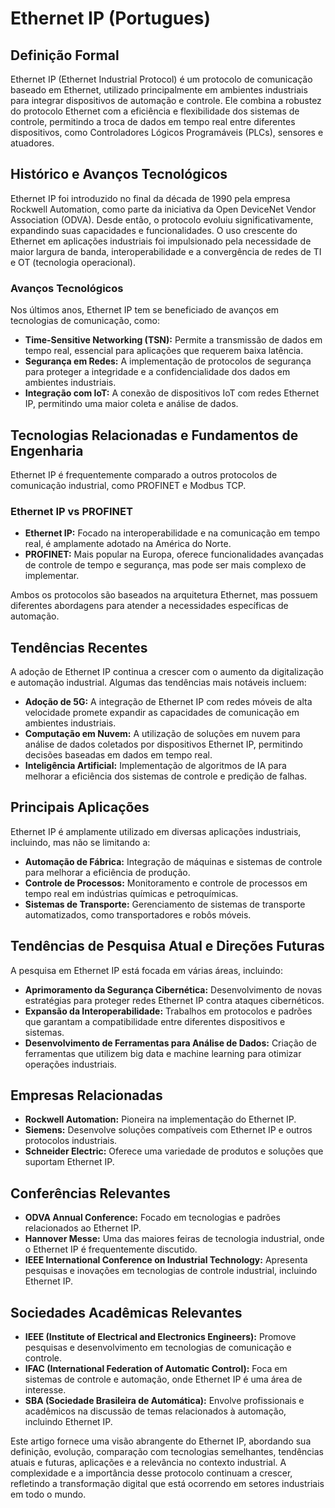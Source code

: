 # Ethernet IP (Portugues)

## Definição Formal

Ethernet IP (Ethernet Industrial Protocol) é um protocolo de comunicação baseado em Ethernet, utilizado principalmente em ambientes industriais para integrar dispositivos de automação e controle. Ele combina a robustez do protocolo Ethernet com a eficiência e flexibilidade dos sistemas de controle, permitindo a troca de dados em tempo real entre diferentes dispositivos, como Controladores Lógicos Programáveis (PLCs), sensores e atuadores.

## Histórico e Avanços Tecnológicos

Ethernet IP foi introduzido no final da década de 1990 pela empresa Rockwell Automation, como parte da iniciativa da Open DeviceNet Vendor Association (ODVA). Desde então, o protocolo evoluiu significativamente, expandindo suas capacidades e funcionalidades. O uso crescente do Ethernet em aplicações industriais foi impulsionado pela necessidade de maior largura de banda, interoperabilidade e a convergência de redes de TI e OT (tecnologia operacional).

### Avanços Tecnológicos

Nos últimos anos, Ethernet IP tem se beneficiado de avanços em tecnologias de comunicação, como:

- **Time-Sensitive Networking (TSN):** Permite a transmissão de dados em tempo real, essencial para aplicações que requerem baixa latência.
- **Segurança em Redes:** A implementação de protocolos de segurança para proteger a integridade e a confidencialidade dos dados em ambientes industriais.
- **Integração com IoT:** A conexão de dispositivos IoT com redes Ethernet IP, permitindo uma maior coleta e análise de dados.

## Tecnologias Relacionadas e Fundamentos de Engenharia

Ethernet IP é frequentemente comparado a outros protocolos de comunicação industrial, como PROFINET e Modbus TCP. 

### Ethernet IP vs PROFINET

- **Ethernet IP:** Focado na interoperabilidade e na comunicação em tempo real, é amplamente adotado na América do Norte.
- **PROFINET:** Mais popular na Europa, oferece funcionalidades avançadas de controle de tempo e segurança, mas pode ser mais complexo de implementar.

Ambos os protocolos são baseados na arquitetura Ethernet, mas possuem diferentes abordagens para atender a necessidades específicas de automação.

## Tendências Recentes

A adoção de Ethernet IP continua a crescer com o aumento da digitalização e automação industrial. Algumas das tendências mais notáveis incluem:

- **Adoção de 5G:** A integração de Ethernet IP com redes móveis de alta velocidade promete expandir as capacidades de comunicação em ambientes industriais.
- **Computação em Nuvem:** A utilização de soluções em nuvem para análise de dados coletados por dispositivos Ethernet IP, permitindo decisões baseadas em dados em tempo real.
- **Inteligência Artificial:** Implementação de algoritmos de IA para melhorar a eficiência dos sistemas de controle e predição de falhas.

## Principais Aplicações

Ethernet IP é amplamente utilizado em diversas aplicações industriais, incluindo, mas não se limitando a:

- **Automação de Fábrica:** Integração de máquinas e sistemas de controle para melhorar a eficiência de produção.
- **Controle de Processos:** Monitoramento e controle de processos em tempo real em indústrias químicas e petroquímicas.
- **Sistemas de Transporte:** Gerenciamento de sistemas de transporte automatizados, como transportadores e robôs móveis.

## Tendências de Pesquisa Atual e Direções Futuras

A pesquisa em Ethernet IP está focada em várias áreas, incluindo:

- **Aprimoramento da Segurança Cibernética:** Desenvolvimento de novas estratégias para proteger redes Ethernet IP contra ataques cibernéticos.
- **Expansão da Interoperabilidade:** Trabalhos em protocolos e padrões que garantam a compatibilidade entre diferentes dispositivos e sistemas.
- **Desenvolvimento de Ferramentas para Análise de Dados:** Criação de ferramentas que utilizem big data e machine learning para otimizar operações industriais.

## Empresas Relacionadas

- **Rockwell Automation:** Pioneira na implementação do Ethernet IP.
- **Siemens:** Desenvolve soluções compatíveis com Ethernet IP e outros protocolos industriais.
- **Schneider Electric:** Oferece uma variedade de produtos e soluções que suportam Ethernet IP.

## Conferências Relevantes

- **ODVA Annual Conference:** Focado em tecnologias e padrões relacionados ao Ethernet IP.
- **Hannover Messe:** Uma das maiores feiras de tecnologia industrial, onde o Ethernet IP é frequentemente discutido.
- **IEEE International Conference on Industrial Technology:** Apresenta pesquisas e inovações em tecnologias de controle industrial, incluindo Ethernet IP.

## Sociedades Acadêmicas Relevantes

- **IEEE (Institute of Electrical and Electronics Engineers):** Promove pesquisas e desenvolvimento em tecnologias de comunicação e controle.
- **IFAC (International Federation of Automatic Control):** Foca em sistemas de controle e automação, onde Ethernet IP é uma área de interesse.
- **SBA (Sociedade Brasileira de Automática):** Envolve profissionais e acadêmicos na discussão de temas relacionados à automação, incluindo Ethernet IP.

Este artigo fornece uma visão abrangente do Ethernet IP, abordando sua definição, evolução, comparação com tecnologias semelhantes, tendências atuais e futuras, aplicações e a relevância no contexto industrial. A complexidade e a importância desse protocolo continuam a crescer, refletindo a transformação digital que está ocorrendo em setores industriais em todo o mundo.
